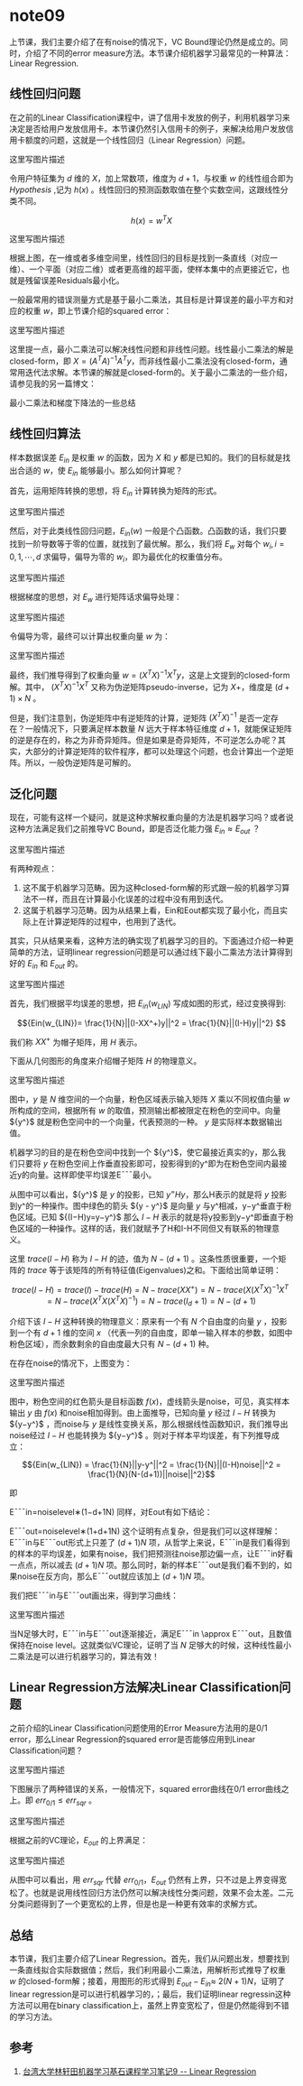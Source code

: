 # note09

上节课，我们主要介绍了在有noise的情况下，VC Bound理论仍然是成立的。同时，介绍了不同的error measure方法。本节课介绍机器学习最常见的一种算法：Linear Regression.

## 线性回归问题

在之前的Linear Classification课程中，讲了信用卡发放的例子，利用机器学习来决定是否给用户发放信用卡。本节课仍然引入信用卡的例子，来解决给用户发放信用卡额度的问题，这就是一个线性回归（Linear Regression）问题。

这里写图片描述

令用户特征集为 ${d}$ 维的 ${X}$，加上常数项，维度为 ${d+1}$，与权重 ${w}$ 的线性组合即为 ${Hypothesis}$ ,记为 ${h(x)}$ 。线性回归的预测函数取值在整个实数空间，这跟线性分类不同。

$${h(x) = w^T X}$$

这里写图片描述

根据上图，在一维或者多维空间里，线性回归的目标是找到一条直线（对应一维）、一个平面（对应二维）或者更高维的超平面，使样本集中的点更接近它，也就是残留误差Residuals最小化。

一般最常用的错误测量方式是基于最小二乘法，其目标是计算误差的最小平方和对应的权重 ${w}$，即上节课介绍的squared error：

这里写图片描述

这里提一点，最小二乘法可以解决线性问题和非线性问题。线性最小二乘法的解是closed-form，即 ${X=(A^TA)^{-1}A^Ty}$，而非线性最小二乘法没有closed-form，通常用迭代法求解。本节课的解就是closed-form的。关于最小二乘法的一些介绍，请参见我的另一篇博文：

最小二乘法和梯度下降法的一些总结

## 线性回归算法

样本数据误差 ${E_{in}}$ 是权重 ${w}$ 的函数，因为 ${X}$ 和 ${y}$ 都是已知的。我们的目标就是找出合适的 ${w}$，使 ${E_{in}}$ 能够最小。那么如何计算呢？

首先，运用矩阵转换的思想，将 ${E_{in}}$ 计算转换为矩阵的形式。

这里写图片描述

然后，对于此类线性回归问题，${E_{in}(w)}$ 一般是个凸函数。凸函数的话，我们只要找到一阶导数等于零的位置，就找到了最优解。那么，我们将 ${E_w}$ 对每个 ${w_i,i=0,1,\cdots ,d}$ 求偏导，偏导为零的 ${w_i}$，即为最优化的权重值分布。

这里写图片描述

根据梯度的思想，对 ${E_w}$ 进行矩阵话求偏导处理：

这里写图片描述

令偏导为零，最终可以计算出权重向量 ${w}$ 为：

这里写图片描述

最终，我们推导得到了权重向量 ${w=(X^TX)^{-1}X^Ty}$，这是上文提到的closed-form解。其中， ${(X^TX)^{-1}X^T}$ 又称为伪逆矩阵pseudo-inverse，记为 ${X+}$，维度是 ${(d+1) \times N}$ 。

但是，我们注意到，伪逆矩阵中有逆矩阵的计算，逆矩阵 ${(X^TX)^{-1}}$ 是否一定存在？一般情况下，只要满足样本数量 ${N}$ 远大于样本特征维度 ${d+1}$，就能保证矩阵的逆是存在的，称之为非奇异矩阵。但是如果是奇异矩阵，不可逆怎么办呢？其实，大部分的计算逆矩阵的软件程序，都可以处理这个问题，也会计算出一个逆矩阵。所以，一般伪逆矩阵是可解的。

## 泛化问题

现在，可能有这样一个疑问，就是这种求解权重向量的方法是机器学习吗？或者说这种方法满足我们之前推导VC Bound，即是否泛化能力强 ${E_{in} \approx E_{out}}$ ？

这里写图片描述

有两种观点：

1. 这不属于机器学习范畴。因为这种closed-form解的形式跟一般的机器学习算法不一样，而且在计算最小化误差的过程中没有用到迭代。
1. 这属于机器学习范畴。因为从结果上看，Ein和Eout都实现了最小化，而且实际上在计算逆矩阵的过程中，也用到了迭代。

其实，只从结果来看，这种方法的确实现了机器学习的目的。下面通过介绍一种更简单的方法，证明linear regression问题是可以通过线下最小二乘法方法计算得到好的 ${E_{in}}$ 和 ${E_{out}}$ 的。

这里写图片描述

首先，我们根据平均误差的思想，把 ${E_{in}(w_{LIN})}$ 写成如图的形式，经过变换得到:

 $${Ein(w_{LIN})= \frac{1}{N}||(I-XX^+)y||^2 = \frac{1}{N}||(I-H)y||^2} $$

我们称 ${XX^{+}}$ 为帽子矩阵，用 ${H}$ 表示。

下面从几何图形的角度来介绍帽子矩阵 ${H}$ 的物理意义。

这里写图片描述

图中，${y}$ 是 ${N}$ 维空间的一个向量，粉色区域表示输入矩阵 ${X}$ 乘以不同权值向量 ${w}$ 所构成的空间，根据所有 ${w}$ 的取值，预测输出都被限定在粉色的空间中。向量 ${y^}$ 就是粉色空间中的一个向量，代表预测的一种。 ${y}$ 是实际样本数据输出值。

机器学习的目的是在粉色空间中找到一个 ${y^}$，使它最接近真实的y，那么我们只要将 ${y}$ 在粉色空间上作垂直投影即可，投影得到的y^即为在粉色空间内最接近y的向量。这样即使平均误差E¯¯¯最小。

从图中可以看出，${y^}$ 是 ${y}$ 的投影，已知 ${y^=Hy}$，那么H表示的就是将 ${y}$ 投影到y^的一种操作。图中绿色的箭头 ${y - y^}$ 是向量 ${y}$ 与y^相减，y−y^垂直于粉色区域。已知 ${(I−H)y=y−y^}$ 那么 ${I-H}$ 表示的就是将y投影到y−y^即垂直于粉色区域的一种操作。这样的话，我们就赋予了H和I-H不同但又有联系的物理意义。

这里 ${trace(I-H)}$ 称为 ${I-H}$ 的迹，值为 ${N-(d+1)}$ 。这条性质很重要，一个矩阵的 ${trace}$ 等于该矩阵的所有特征值(Eigenvalues)之和。下面给出简单证明：

$${
trace(I - H) = trace(I) - trace(H)
= N - trace(XX^+)= N - trace(X(X^TX)^{-1}X^T
= N - trace(X^TX(X^TX)^{-1}) = N - trace(I_d+1)
= N-(d+1)
}$$

介绍下该 ${I-H}$ 这种转换的物理意义：原来有一个有 ${N}$ 个自由度的向量 ${y}$ ，投影到一个有 ${d+1}$ 维的空间 ${x}$ （代表一列的自由度，即单一输入样本的参数，如图中粉色区域），而余数剩余的自由度最大只有 ${N-(d+1)}$ 种。

在存在noise的情况下，上图变为：

这里写图片描述

图中，粉色空间的红色箭头是目标函数 ${f(x)}$，虚线箭头是noise，可见，真实样本输出 ${y}$ 由 ${f(x)}$ 和noise相加得到。由上面推导，已知向量 ${y}$ 经过 ${I-H}$ 转换为 ${y−y^}$ ，而noise与 ${y}$ 是线性变换关系，那么根据线性函数知识，我们推导出noise经过 ${I-H}$ 也能转换为 ${y−y^}$ 。则对于样本平均误差，有下列推导成立：

$${Ein(w_{LIN}) = \frac{1}{N}||y-y^||^2 = \frac{1}{N}||(I-H)noise||^2 = \frac{1}{N}(N-(d+1))||noise||^2}$$

即

E¯¯¯in=noiselevel∗(1−d+1N)
同样，对Eout有如下结论：

E¯¯¯out=noiselevel∗(1+d+1N)
这个证明有点复杂，但是我们可以这样理解：E¯¯¯in与E¯¯¯out形式上只差了 ${(d+1)N}$ 项，从哲学上来说，E¯¯¯in是我们看得到的样本的平均误差，如果有noise，我们把预测往noise那边偏一点，让E¯¯¯in好看一点点，所以减去 ${(d+1)N}$ 项。那么同时，新的样本E¯¯¯out是我们看不到的，如果noise在反方向，那么E¯¯¯out就应该加上 ${(d+1)N}$ 项。

我们把E¯¯¯in与E¯¯¯out画出来，得到学习曲线：

这里写图片描述

当N足够大时，E¯¯¯in与E¯¯¯out逐渐接近，满足E¯¯¯in \approx E¯¯¯out，且数值保持在noise level。这就类似VC理论，证明了当 ${N}$ 足够大的时候，这种线性最小二乘法是可以进行机器学习的，算法有效！

## Linear Regression方法解决Linear Classification问题

之前介绍的Linear Classification问题使用的Error Measure方法用的是0/1 error，那么Linear Regression的squared error是否能够应用到Linear Classification问题？

这里写图片描述

下图展示了两种错误的关系，一般情况下，squared error曲线在0/1 error曲线之上。即 ${err_{0/1} \leq err_{sqr}}$ 。

这里写图片描述

根据之前的VC理论，${E_{out}}$ 的上界满足：

这里写图片描述

从图中可以看出，用 ${err_{sqr}}$ 代替 ${err_{0/1}}$，${E_{out}}$ 仍然有上界，只不过是上界变得宽松了。也就是说用线性回归方法仍然可以解决线性分类问题，效果不会太差。二元分类问题得到了一个更宽松的上界，但是也是一种更有效率的求解方式。

## 总结

本节课，我们主要介绍了Linear Regression。首先，我们从问题出发，想要找到一条直线拟合实际数据值；然后，我们利用最小二乘法，用解析形式推导了权重 ${w}$ 的closed-form解；接着，用图形的形式得到 ${E_{out} - E_{in} \approx \ 2(N+1)N}$，证明了linear regression是可以进行机器学习的，；最后，我们证明linear regressin这种方法可以用在binary classification上，虽然上界变宽松了，但是仍然能得到不错的学习方法。

## 参考

1. [台湾大学林轩田机器学习基石课程学习笔记9 -- Linear Regression](http://blog.csdn.net/red_stone1/article/details/71599034)